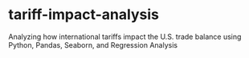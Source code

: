 # tariff-impact-analysis
Analyzing how international tariffs impact the U.S. trade balance using Python, Pandas, Seaborn, and Regression Analysis
